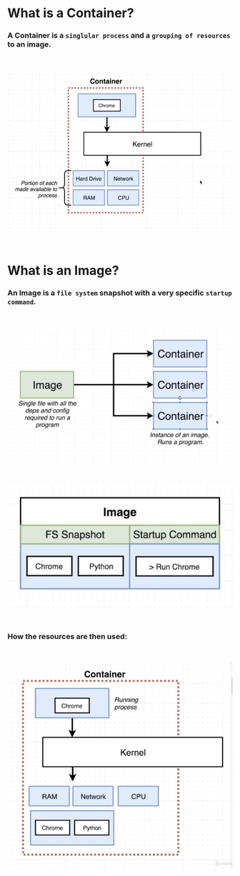 # **What is a Container?**

### A Container is a `singlular process` and a `grouping of resources` to an image.

&nbsp;

![alt text](./assets/container.jpg "Container")

&nbsp;

# **What is an Image**?

### An Image is a `file system` snapshot with a very specific `startup command`.

&nbsp;

![alt text](./assets/image_container.jpg "image container relationship")

&nbsp;

![alt text](./assets/image.jpg "Image") 

&nbsp;

### **How the resources are then used:**

&nbsp;

![alt text](./assets/resources_used.jpg "Using resources")